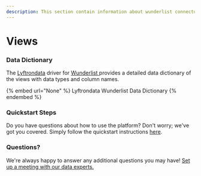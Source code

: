 ```yaml
---
description: This section contain information about wunderlist connector views information
---
```


# Views

### Data Dictionary

The [Lyftrondata](https://www.lyftrondata.com/) driver for [Wunderlist](None/)[ ](https://www.lyftrondata.com/integration/wunderlist/)provides a detailed data dictionary of the views with data types and column names.

{% embed url="None" %}
Lyftrondata Wunderlist Data Dictionary
{% endembed %}

### Quickstart Steps

Do you have questions about how to use the platform? Don't worry; we've got you covered. Simply follow the quickstart instructions [here](../README.md).

### Questions? <a href="#questions" id="questions"></a>

We're always happy to answer any additional questions you may have! [Set up a meeting with our data experts.](https://www.lyftrondata.com/book-a-meeting/)


